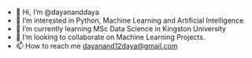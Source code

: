 - 👋 Hi, I’m @dayananddaya
- 👀 I’m interested in Python, Machine Learning and Artificial Intelligence
- 🌱 I’m currently learning MSc Data Science in Kingston University
- 💞️ I’m looking to collaborate on Machine Learning Projects.
- 📫 How to reach me dayanand12daya@gmail.com

<!---
dayananddaya/dayananddaya is a ✨ special ✨ repository because its `README.md` (this file) appears on your GitHub profile.
You can click the Preview link to take a look at your changes.
--->
